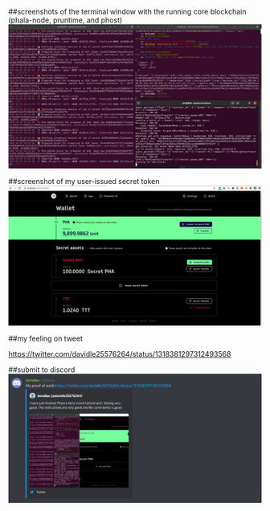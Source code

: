 ##screenshots of the terminal window with the running core blockchain (phala-node, pruntime, and phost)
![Image text](https://github.com/master-davidlee/hello-world-by-polkadot/blob/main/phala_beginner/img/terminal_window.png)

##screenshot of my user-issued secret token
![Image text](https://github.com/master-davidlee/hello-world-by-polkadot/blob/main/phala_beginner/img/user_issued_token.png)


##my feeling on tweet

https://twitter.com/davidle25576264/status/1318381297312493568

##submit to discord 
![Image text](https://github.com/master-davidlee/hello-world-by-polkadot/blob/main/phala_beginner/img/%E5%B1%8F%E5%B9%95%E6%88%AA%E5%9B%BE%202020-10-20%20105818.png)
